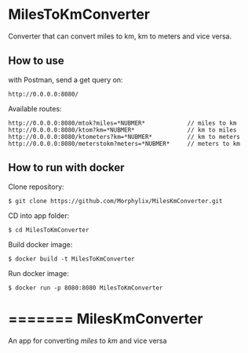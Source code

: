 # MilesToKmConverter

Converter that can convert miles to km, km to meters and vice versa.

## How to use

with Postman, send a get query on:
``` 
http://0.0.0.0:8080/ 
```
Available routes:
```
http://0.0.0.0:8080/mtok?miles=*NUBMER*            // miles to km
http://0.0.0.0:8080/ktom?km=*NUBMER*               // km to miles
http://0.0.0.0:8080/ktometers?km=*NUBMER*          // km to meters
http://0.0.0.0:8080/meterstokm?meters=*NUBMER*     // meters to km
```
## How to run with docker
Clone repository:
``` console
$ git clone https://github.com/Morphylix/MilesKmConverter.git
```
CD into app folder:
``` console
$ cd MilesToKmConverter
```
Build docker image:
``` console
$ docker build -t MilesToKmConverter
```
Run docker image:
``` console
$ docker run -p 8080:8080 MilesToKmConverter
```
=======
MilesKmConverter
===============================
An app for converting *_miles_* to *_km_* and vice versa
